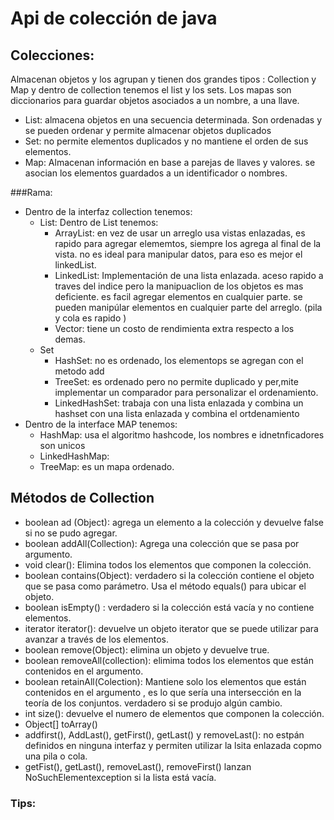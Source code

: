 

# Api de colección de java 

## Colecciones: 
Almacenan objetos y los agrupan y tienen dos grandes tipos : Collection y Map y dentro de collection tenemos el list y los sets.
Los mapas son diccionarios para guardar objetos asociados a un nombre, a una llave.

- List: almacena objetos en una secuencia determinada. Son ordenadas y se pueden ordenar y permite almacenar objetos duplicados
- Set: no permite elementos duplicados y no mantiene el orden de sus elementos.
- Map: Almacenan información en base a parejas de llaves y valores. se asocian los elementos guardados a un identificador o nombres.

###Rama: 
- Dentro de la interfaz collection tenemos:
  - List: Dentro de List tenemos:
    - ArrayList: en vez de usar un arreglo usa vistas enlazadas, es rapido para agregar elememtos, siempre los agrega al final de la vista. no es ideal para manipular datos, para eso es mejor el linkedList.
    - LinkedList: Implementación de una lista enlazada. aceso rapido a traves del indice pero la manipuaclion de los objetos es mas deficiente. es facil agregar elementos en cualquier parte. se pueden manipúlar elementos en cualquier parte del arreglo. (pila y cola es rapido )
    - Vector: tiene un costo de rendimienta extra respecto a los demas.
  - Set
    - HashSet: no es ordenado, los elementops se agregan con el metodo add 
    - TreeSet: es ordenado pero no permite duplicado y per,mite implementar un comparador para personalizar el ordenamiento.
    - LinkedHashSet: trabaja con una lista enlazada y combina un hashset con una lista enlazada y combina el ortdenamiento
- Dentro de la interface MAP tenemos:
  - HashMap: usa el algoritmo hashcode, los nombres e idnetnficadores son unicos
  - LinkedHashMap:
  - TreeMap: es un mapa ordenado.

## Métodos de Collection

- boolean ad (Object): agrega un elemento a la colección y devuelve false si no se pudo agregar.
- boolean addAll(Collection): Agrega una colección que se pasa por argumento.
- void clear(): Elimina todos los elementos que componen la colección.
- boolean contains(Object): verdadero si la colección contiene el objeto que se pasa como parámetro. Usa el método equals() para ubicar el objeto.
- boolean isEmpty() : verdadero si la colección está vacía y no contiene elementos.
- iterator iterator(): devuelve un objeto iterator que se puede utilizar para avanzar a través de los elementos.
- boolean remove(Object): elimina un objeto y devuelve true.
- boolean removeAll(collection): elimima todos los elementos que están contenidos en el argumento.
- boolean retainAll(Colection): Mantiene solo los elementos que están contenidos en el argumento , es lo que sería una intersección en la teoría de los conjuntos. verdadero si se produjo algún cambio.
- int size(): devuelve el numero de elementos que componen la colección.
- Object[] toArray()
- addfirst(), AddLast(), getFirst(), getLast() y removeLast(): no estpán definidos en ninguna interfaz y permiten utilizar la lsita enlazada copmo una pila o cola.
- getFist(), getLast(), removeLast(), removeFirst() lanzan NoSuchElementexception si la lista está vacía.

### Tips:
